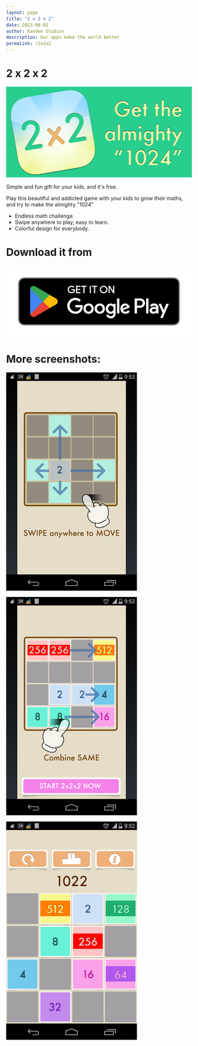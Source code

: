 ```yaml
---
layout: page
title: "2 x 2 x 2"
date: 2023-06-02
author: Kandee Studios
description: Our apps make the world better
permalink: /2x2x2
---
```


# 2 x 2 x 2

![Banner](/docs/assets/2x2x2/feature_ad.png)

Simple and fun gift for your kids, and it's free.

Play this beautiful and addicted game with your kids to grow their maths, and try to make the almighty "1024"

- Endless math challenge.
- Swipe anywhere to play, easy to learn.
- Colorful design for everybody.

# Download it from

[![Play Store](/docs/assets/general/google_play_badge.png)](https://play.google.com/store/apps/details?id=com.kandee.TwoMegaBits)

# More screenshots:

![Screenshot1](/docs/assets/2x2x2/screenshot_1.png)

![Screenshot2](/docs/assets/2x2x2/screenshot_2.png)

![Screenshot3](/docs/assets/2x2x2/screenshot_3.png)
